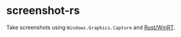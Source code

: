 # screenshot-rs

Take screenshots using `Windows.Graphics.Capture` and [Rust/WinRT](https://github.com/microsoft/winrt-rs).
